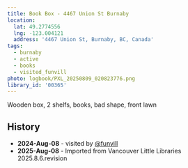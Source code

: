 ```yaml
---
title: Book Box - 4467 Union St Burnaby
location:
  lat: 49.2774556
  lng: -123.004121
  address: '4467 Union St, Burnaby, BC, Canada'
tags:
  - burnaby
  - active
  - books
  - visited_funvill
photo: logbook/PXL_20250809_020823776.png
library_id: '00365'
---
```


Wooden box, 2 shelfs, books, bad shape, front lawn

## History

- **2024-Aug-08** - visited by [@funvill](https://blog.abluestar.com)
- **2025-Aug-08** - Imported from Vancouver Little Libraries 2025.8.6.revision
